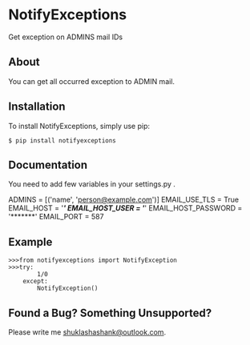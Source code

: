 # NotifyExceptions
Get exception on ADMINS mail IDs

About
-----
You can get all occurred exception to ADMIN mail.

Installation
------------
To install NotifyExceptions, simply use pip:

    $ pip install notifyexceptions

Documentation
-------------
You need to add few variables in your settings.py .

ADMINS = [('name', 'person@example.com')]
EMAIL_USE_TLS = True
EMAIL_HOST = '*******'
EMAIL_HOST_USER = '*******'
EMAIL_HOST_PASSWORD = '*******'
EMAIL_PORT = 587

Example
--------

    >>>from notifyexceptions import NotifyException
    >>>try:
            1/0
        except:
            NotifyException()
    
Found a Bug? Something Unsupported?
---------------

Please write me shuklashashank@outlook.com.

    
    
